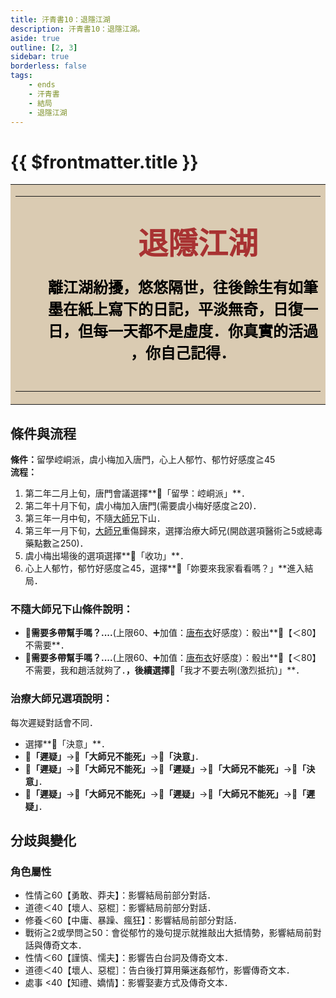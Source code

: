 ```yaml
---
title: 汗青書10：退隱江湖
description: 汗青書10：退隱江湖。
aside: true
outline: [2, 3]
sidebar: true
borderless: false
tags:
    - ends
    - 汗青書
    - 結局
    - 退隱江湖
---
```


# {{ $frontmatter.title }}

<table style="text-align:center;">
    <tr>
        <td WIDTH=565 BGCOLOR="#dacbb2">
            <hr><br>
            <font size="7" color="#a83232"><strong>&emsp;&emsp;退隱江湖</strong></font>
            <br>
            <br>
            <font size="5" color="000000">
            <strong>
            &emsp;&emsp;離江湖紛擾，悠悠隔世，往後餘生有如筆<br>
            &emsp;&emsp;墨在紙上寫下的日記，平淡無奇，日復一<br>
            &emsp;&emsp;日，但每一天都不是虛度．你真實的活過<br>
            &emsp;&emsp;，你自己記得．<br>
            <br>
            </strong>
            </font>
            <hr>
        </td>
    </tr>
</table>

## 條件與流程

<b>條件：</b>留學崆峒派，<Girl3Icon :size="`small`">虞小梅</Girl3Icon>加入唐門，心上人<Girl6Icon :size="`small`">郁竹</Girl6Icon>、<Girl6Icon :size="`small`">郁竹</Girl6Icon>好感度≧45<br>
<b>流程：</b><br>
1. 第二年二月上旬，唐門會議選擇**📖「留學：崆峒派」**．
2. 第二年十月下旬，<Girl3Icon :size="`small`">虞小梅</Girl3Icon>加入唐門(需要<Girl3Icon :size="`small`">虞小梅</Girl3Icon>好感度≧20)．
4. 第三年一月中旬，不隨[大師兄](/people/characters/brother1)下山．
5. 第三年一月下旬，[大師兄](/people/characters/brother1)重傷歸來，選擇治療大師兄(開啟選項醫術≧5或總毒藥點數≧250)．
6. <Girl3Icon :size="`small`">虞小梅</Girl3Icon>出場後的選項選擇**📖「收功」**．
7. 心上人<Girl6Icon :size="`small`">郁竹</Girl6Icon>，<Girl6Icon :size="`small`">郁竹</Girl6Icon>好感度≧45，選擇**📖「妳要來我家看看嗎？」**進入結局．

### 不隨大師兄下山條件說明：
+ 🎲**需要多帶幫手嗎？....**(上限60、➕加值：[唐布衣](/people/characters/brother1)好感度）：骰出**🧾【＜80】不需要**．
+ 🎲**需要多帶幫手嗎？....**(上限60、➕加值：[唐布衣](/people/characters/brother1)好感度）：骰出**🧾【＜80】不需要，我和趙活就夠了．**，後續選擇**📖「我才不要去咧(激烈抵抗)」**．

### 治療大師兄選項說明：
每次遲疑對話會不同．
+ 選擇**📖「決意」**．
+ **📖「遲疑」**→**📖「大師兄不能死」**→**📖「決意」**．
+ **📖「遲疑」**→**📖「大師兄不能死」**→**📖「遲疑」**→**📖「大師兄不能死」**→**📖「決意」**．
+ **📖「遲疑」**→**📖「大師兄不能死」**→**📖「遲疑」**→**📖「大師兄不能死」**→**📖「遲疑」**．

## 分歧與變化

### 角色屬性
+ 性情≧60【勇敢、莽夫】：影響結局前部分對話．
+ 道德＜40【壞人、惡棍］：影響結局前部分對話．
+ 修養＜60【中庸、暴躁、瘋狂】：影響結局前部分對話．
+ 戰術≧2或學問≧50：會從<Girl6Icon :size="`small`">郁竹</Girl6Icon>的幾句提示就推敲出大抵情勢，影響結局前對話與傳奇文本．
+ 性情＜60【謹慎、懦夫】：影響告白台詞及傳奇文本．
+ 道德＜40【壞人、惡棍］：告白後打算用藥迷姦<Girl6Icon :size="`small`">郁竹</Girl6Icon>，影響傳奇文本．
+ 處事 <40【知禮、嬌情】：影響娶妻方式及傳奇文本．

